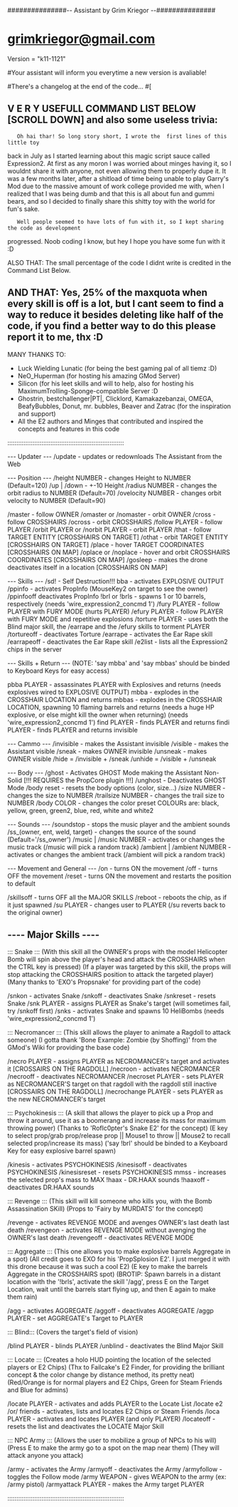 ###############-- Assistant by Grim Kriegor --###############
#                   grimkriegor@gmail.com

Version = "k11-1121"

#Your assistant will inform you everytime a new version is avaliable!

#There's a changelog at the end of the code...
#[   

   V E R Y   USEFULL COMMAND LIST BELOW [SCROLL DOWN]
                                and also some useless trivia:
 ----------------------------------------------------------------------------------------------
       Oh hai thar! So long story short, I wrote the  first lines of this little toy
 back in July as I started learning about this magic script sauce called Expression2.
       At first as any moron I was worried about minges having it, so I wouldnt share
 it with anyone, not even allowing them to properly dupe it.
       It was a few months later, after a shitload of time being unable to play Garry's Mod
 due to the massive amount of work college provided me with, when I realized that I was being dumb 
 and that this is all about fun and gummi bears, and so I decided to finally share this shitty toy with the world for fun's sake.
 
       Well people seemed to have lots of fun with it, so I kept sharing the code as development
 progressed. Noob coding I know, but hey I hope you have some fun with it :D

 ALSO THAT: The small percentage of the code I didnt write is credited in the Command List Below.

 AND THAT: Yes, 25% of the maxquota when every skill is off is a lot, but I cant seem to find a 
              way to reduce it besides deleting like half of the code, if you find a better way to do this
		please report it to me, thx :D
 ------------------------------------------------------------------------------------------------

 MANY THANKS TO:
  - Luck Wielding Lunatic (for being the best gaming pal of all tiemz :D)
  - NeO_Huperman (for hosting his amazing GMod Server)
  - Silicon (for his leet skills and will to help, also for hosting his MaximumTrolling-Sponge-compatible Server :D
  - Ghostrin, bestchallenger|PT|, Clicklord, Kamakazebanzai,
     OMEGA, BeafyBubbles, Donut, mr. bubbles, Beaver and Zatrac (for the inspiration and support)
  - All the E2 authors and Minges that contributed and inspired the concepts and features in this code
 

:::::::::::::::::::::::::::::::::::::::::::::::::::::::::::::::::

 --- Updater ---
 /update - updates or redownloads The Assistant from the Web




 --- Position ---
 /height NUMBER - changes Height to NUMBER (Default=120)
 /up | /down - +-10 Height
 /radius NUMBER - changes the orbit radius to NUMBER (Default=70)
 /ovelocity NUMBER - changes orbit velocity to NUMBER (Default=90)

 /master - follow OWNER
 /omaster or /nomaster - orbit OWNER
 /cross - follow CROSSHAIRS
 /ocross - orbit CROSSHAIRS
 /follow PLAYER - follow PLAYER
 /orbit PLAYER or /norbit PLAYER - orbit PLAYER
 /that - follow TARGET ENTITY [CROSSHAIRS ON TARGET]
 /othat - orbit TARGET ENTITY [CROSSHAIRS ON TARGET]
 /place - hover TARGET COORDINATES [CROSSHAIRS ON MAP]
 /oplace or /noplace  - hover and orbit CROSSHAIRS COORDINATES [CROSSHAIRS ON MAP]
 /gosleep - makes the drone deactivates itself in a location [CROSSHAIRS ON MAP]



 --- Skills ---
 /sd! - Self Destruction!!!
 bba - activates EXPLOSIVE OUTPUT
 /ppinfo - activates PropInfo (MouseKey2 on target to see the owner)
 /ppinfooff deactivates PropInfo
 !brl or !brls - spawns 1 or 10 barrels, respectively (needs 'wire_expression2_concmd 1')
 /fury PLAYER - follow PLAYER with FURY MODE (hurts PLAYER)
 /efury PLAYER - follow PLAYER with FURY MODE and repetitive explosions
 /torture PLAYER - uses both the Blind major skill, the /earrape and the /efury skills to torment PLAYER
 /tortureoff - deactivates Torture
 /earrape - activates the Ear Rape skill
 /earrapeoff - deactivates the Ear Rape skill
 /e2list - lists all the Expression2 chips in the server



 --- Skills + Return ---
 (NOTE: 'say mbba' and 'say mbbas' should be binded to Keyboard Keys for easy access)

 pbba PLAYER - assassinates PLAYER with Explosives and returns (needs explosives wired to EXPLOSIVE OUTPUT)
 mbba - explodes in the CROSSHAIR LOCATION and returns
 mbbas - explodes in the CROSSHAIR LOCATION, spawning 10 flaming barrels and returns (needs a huge HP explosive, or else might kill the owner when returning) (needs 'wire_expression2_concmd 1')
 find PLAYER - finds PLAYER and returns
 findi PLAYER - finds PLAYER and returns invisible



 --- Cammo ---
 /invisible - makes the Assistant invisible
 /visible - makes the Assistant visible
 /sneak - makes OWNER invisible
 /unsneak - makes OWNER visible
 /hide = /invisible + /sneak
 /unhide = /visible + /unsneak



 --- Body ---
 /ghost - Activates GHOST Mode making the Assistant Non-Solid [!!! REQUIRES the PropCore plugin !!!]
 /unghost - Deactivates GHOST Mode
 /body reset - resets the body options (color, size...)
 /size NUMBER - changes the size to NUMBER
 /trailsize NUMBER - changes the trail size to NUMBER
 /body COLOR - changes the color preset
               COLOURs are: black, yellow, green, green2, blue, red, white and white2



 --- Sounds ---
 /soundstop - stops the music player and the ambient sounds
 /ss_(owner, ent, weld, target) - changes the source of the sound (Default='/ss_owner')
 /music | /music NUMBER - activates or changes the music track (/music will pick a random track)
 /ambient | /ambient NUMBER - activates or changes the ambient track (/ambient will pick a random track)



 --- Movement and General ---
 /on - turns ON the movement
 /off - turns OFF the movement
 /reset - turns ON the movement and restarts the position to default

 /skillsoff - turns OFF all the MAJOR SKILLS
 /reboot - reboots the chip, as if it just spawned
 /su PLAYER - changes user to PLAYER (/su reverts back to the original owner)




 ---- Major Skills ----
 ----------------------

 ::: Snake :::
 (With this skill all the OWNER's props with the model Helicopter Bomb will spin above the player's head and attack the CROSSHAIRS when the CTRL key is pressed)
 (If a player was targeted by this skill, the props will stop attacking the CROSSHAIRS position to attack the targeted player)
 (Many thanks to 'EXO's Propsnake' for providing part of the code)

 /snkon - activates Snake
 /snkoff - deactivates Snake
 /snkreset - resets Snake
 /snk PLAYER - assigns PLAYER as Snake's target (will sometimes fail, try /snkoff first)
 /snks - activates Snake and spawns 10 HeliBombs (needs 'wire_expression2_concmd 1')



 ::: Necromancer :::
 (This skill allows the player to animate a Ragdoll to attack someone)
 (I gotta thank 'Bone Example: Zombie (by Shoffing)' from the GMod's Wiki for providing the base code)

 /necro PLAYER - assigns PLAYER as NECROMANCER's target and activates it [CROSSAIRS ON THE RAGDOLL]
 /necroon - activates NECROMANCER
 /necrooff - deactivates NECROMANCER
 /necroset PLAYER - sets PLAYER as NECROMANCER'S target on that ragdoll with the ragdoll still inactive [CROSSAIRS ON THE RAGDOLL]
 /necrochange PLAYER - sets PLAYER as the new NECROMANCER's target



 ::: Psychokinesis :::
 (A skill that allows the player to pick up a Prop and throw it around, use it as a boomerang and increase its mass for maximum throwing power)
 (Thanks to 'Roflc0pter's Snake E2' for the concept)
 (E key to select prop/grab prop/release prop || Mouse1 to throw || Mouse2 to recall selected prop/increase its mass)
 ('say !brl' should be binded to a Keyboard Key for easy explosive barrel spawn)

 /kinesis - activates PSYCHOKINESIS
 /kinesisoff - deactivates PSYCHOKINESIS
 /kinesisreset - resets PSYCHOKINESIS
 mmss - increases the selected prop's mass to MAX
 !haax - DR.HAAX sounds
 !haaxoff - deactivates DR.HAAX sounds



 ::: Revenge :::
 (This skill will kill someone who kills you, with the Bomb Assassination SKill)
 (Props to 'Fairy by MURDATS' for the concept)

 /revenge - activates REVENGE MODE and avenges OWNER's last death last death
 /revengeon - activates REVENGE MODE without avenging the OWNER's last death
 /revengeoff - deactivates REVENGE MODE



 ::: Aggregate :::
 (This one allows you to make explosive barrels Aggregate in a spot)
 (All credit goes to EXO for his 'PropSplosion E2'. I just merged it with this drone because it was such a cool E2)
 (E key to make the barrels Aggregate in the CROSSHAIRS spot)
 (BROTIP: Spawn barrels in a distant location with the '!brls', activate the skill '/agg',
  press E on the Target Location, wait until the barrels start flying up, and then E again to make them rain)

 /agg - activates AGGREGATE
 /aggoff - deactivates AGGREGATE
 /aggp PLAYER - set AGGREGATE's Target to PLAYER



 ::: Blind:::
 (Covers the target's field of vision)

 /blind PLAYER - blinds PLAYER
 /unblind - deactivates the Blind Major Skill



 ::: Locate :::
 (Creates a holo HUD pointing the location of the selected players or E2 Chips)
 (Thx to Failcake's E2 Finder, for providing the brilliant concept & the color change by distance method, its pretty neat)
 (Red/Orange is for normal players and E2 Chips, Green for Steam Friends and Blue for admins)

 /locate PLAYER - activates and adds PLAYER to the Locate List
 /locate e2 /or/ friends - activates, lists and locates E2 Chips or Steam Friends
 /loca PLAYER - activates and locates PLAYER (and only PLAYER)
 /locateoff - resets the list and deactivates the LOCATE Major Skill



 ::: NPC Army :::
 (Allows the user to mobilize a group of NPCs to his will)
 (Press E to make the army go to a spot on the map near them)
 (They will attack anyone you attack)

 /army - activates the Army
 /armyoff - deactivates the Army
 /armyfollow - toggles the Follow mode
 /army WEAPON - gives WEAPON to the army (ex: /army pistol)
 /armyattack PLAYER - makes the Army target PLAYER

:::::::::::::::::::::::::::::::::::::::::::::::::::::::::::::::::
